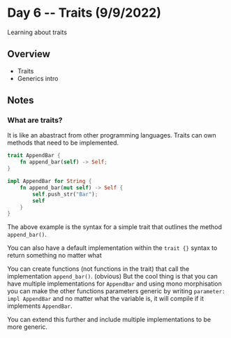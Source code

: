 # Day 6 -- Traits (9/9/2022)

Learning about traits

## Overview

- Traits
- Generics intro

## Notes

### What are traits?

It is like an abastract from other programming languages. Traits can own methods that need to be implemented.

```rust
trait AppendBar {
    fn append_bar(self) -> Self;
}

impl AppendBar for String {
    fn append_bar(mut self) -> Self {
        self.push_str("Bar");
        self
    }
}
```

The above example is the syntax for a simple trait that outlines the method `append_bar()`.

You can also have a default implementation within the `trait {}` syntax to return something no matter what 

You can create functions (not functions in the trait) that call the implementation `append_bar()`. (obvious) But the cool thing is that you can have multiple implementations for `AppendBar` and using mono morphisation you can make the other functions parameters generic by writing `parameter: impl AppendBar` and no matter what the variable is, it will compile if it implements `AppendBar`.

You can extend this further and include multiple implementations to be more generic.
